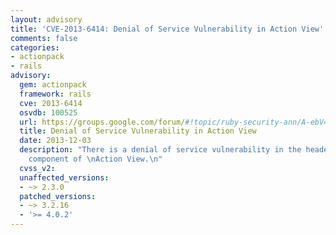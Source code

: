 ```yaml
---
layout: advisory
title: 'CVE-2013-6414: Denial of Service Vulnerability in Action View'
comments: false
categories:
- actionpack
- rails
advisory:
  gem: actionpack
  framework: rails
  cve: 2013-6414
  osvdb: 100525
  url: https://groups.google.com/forum/#!topic/ruby-security-ann/A-ebV4WxzKg
  title: Denial of Service Vulnerability in Action View
  date: 2013-12-03
  description: "There is a denial of service vulnerability in the header handling
    component of \nAction View.\n"
  cvss_v2: 
  unaffected_versions:
  - ~> 2.3.0
  patched_versions:
  - ~> 3.2.16
  - '>= 4.0.2'
---
```

